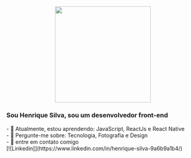 <h2 align="center">
  <img src="https://64.media.tumblr.com/8c26d736025d5ea79aa09fd853e4b804/dec100daefab0d0c-13/s400x600/28f34d174c80688af74364f47e671a6b9b93bbd4.png" width="250">
</h2>
<h3>
  Sou Henrique Silva, sou um desenvolvedor front-end <img scr ="https://64.media.tumblr.com/5968287c0e38453732ab691b07b63581/22eae79b667cd28c-61/s250x400/54685ff467b3aa172352db935e0be5a70678daeb.gif" width="50">
</h3>
- 🚀 Atualmente, estou aprendendo: JavaScript, ReactJs e React Native <br>
- 💬 Pergunte-me sobre: Tecnologia, Fotografia e Design<br>
- 📣 entre em contato comigo<br>
[![Linkedin]](https://www.linkedin.com/in/henrique-silva-9a6b9a1b4/)













<!--
**HenriqL/HenriqL** is a ✨ _special_ ✨ repository because its `README.md` (this file) appears on your GitHub profile.
### Bem vindo! 👋
Here are some ideas to get you started:

- 🔭 I’m currently working on ...
- 🌱 I’m currently learning ...
- 👯 I’m looking to collaborate on ...
- 🤔 I’m looking for help with ...
- 💬 Ask me about ...
- 📫 How to reach me: ...
- 😄 Pronouns: ...
- ⚡ Fun fact: ...
-->
